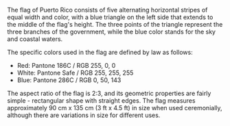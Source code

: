 The flag of Puerto Rico consists of five alternating horizontal stripes of equal width and color, with a blue triangle on the left side that extends to the middle of the flag's height. The three points of the triangle represent the three branches of the government, while the blue color stands for the sky and coastal waters.

The specific colors used in the flag are defined by law as follows:
- Red: Pantone 186C / RGB 255, 0, 0
- White: Pantone Safe / RGB 255, 255, 255
- Blue: Pantone 286C / RGB 0, 50, 143

The aspect ratio of the flag is 2:3, and its geometric properties are fairly simple - rectangular shape with straight edges. The flag measures approximately 90 cm x 135 cm (3 ft x 4.5 ft) in size when used ceremonially, although there are variations in size for different uses.